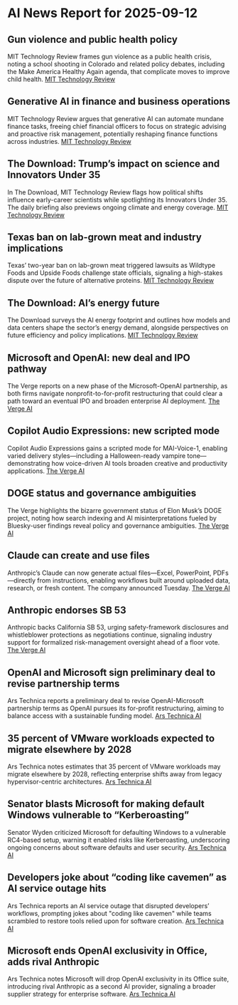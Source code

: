 # AI News Report for 2025-09-12

## Gun violence and public health policy
MIT Technology Review frames gun violence as a public health crisis, noting a school shooting in Colorado and related policy debates, including the Make America Healthy Again agenda, that complicate moves to improve child health. [MIT Technology Review](https://www.technologyreview.com/2025/09/11/1123553/maha-report-gun-violence-checkup/)

## Generative AI in finance and business operations
MIT Technology Review argues that generative AI can automate mundane finance tasks, freeing chief financial officers to focus on strategic advising and proactive risk management, potentially reshaping finance functions across industries. [MIT Technology Review](https://www.technologyreview.com/2025/09/11/1123508/partnering-with-generative-ai-in-the-finance-function/)

## The Download: Trump’s impact on science and Innovators Under 35
In The Download, MIT Technology Review flags how political shifts influence early-career scientists while spotlighting its Innovators Under 35. The daily briefing also previews ongoing climate and energy coverage. [MIT Technology Review](https://www.technologyreview.com/2025/09/11/1123534/the-download-trumps-impact-on-science-and-meet-our-climate-and-energy-honorees/)

## Texas ban on lab-grown meat and industry implications
Texas’ two-year ban on lab-grown meat triggered lawsuits as Wildtype Foods and Upside Foods challenge state officials, signaling a high-stakes dispute over the future of alternative proteins. [MIT Technology Review](https://www.technologyreview.com/2025/09/11/1123512/texas-lab-grown-meat/)

## The Download: AI’s energy future
The Download surveys the AI energy footprint and outlines how models and data centers shape the sector’s energy demand, alongside perspectives on future efficiency and policy implications. [MIT Technology Review](https://www.technologyreview.com/2025/09/10/1123489/the-download-ais-energy-future/)

## Microsoft and OpenAI: new deal and IPO pathway
The Verge reports on a new phase of the Microsoft-OpenAI partnership, as both firms navigate nonprofit-to-for-profit restructuring that could clear a path toward an eventual IPO and broaden enterprise AI deployment. [The Verge AI](https://www.theverge.com/news/776884/openai-microsoft-mou)

## Copilot Audio Expressions: new scripted mode
Copilot Audio Expressions gains a scripted mode for MAI-Voice-1, enabling varied delivery styles—including a Halloween-ready vampire tone—demonstrating how voice-driven AI tools broaden creative and productivity applications. [The Verge AI](https://copilot.microsoft.com/labs/audio-expression)

## DOGE status and governance ambiguities
The Verge highlights the bizarre government status of Elon Musk’s DOGE project, noting how search indexing and AI misinterpretations fueled by Bluesky-user findings reveal policy and governance ambiguities. [The Verge AI](https://www.cnn.com/2025/03/30/politics/doge-lawsuits-elon-musk-role)

## Claude can create and use files
Anthropic’s Claude can now generate actual files—Excel, PowerPoint, PDFs—directly from instructions, enabling workflows built around uploaded data, research, or fresh content. The company announced Tuesday. [The Verge AI](https://www.anthropic.com/news/create-files)

## Anthropic endorses SB 53
Anthropic backs California SB 53, urging safety-framework disclosures and whistleblower protections as negotiations continue, signaling industry support for formalized risk-management oversight ahead of a floor vote. [The Verge AI](https://www.anthropic.com/news/anthropic-is-endorsing-sb-53)

## OpenAI and Microsoft sign preliminary deal to revise partnership terms
Ars Technica reports a preliminary deal to revise OpenAI-Microsoft partnership terms as OpenAI pursues its for-profit restructuring, aiming to balance access with a sustainable funding model. [Ars Technica AI](https://arstechnica.com/ai/2025/09/openai-and-microsoft-sign-preliminary-deal-to-revise-partnership-terms/)

## 35 percent of VMware workloads expected to migrate elsewhere by 2028
Ars Technica notes estimates that 35 percent of VMware workloads may migrate elsewhere by 2028, reflecting enterprise shifts away from legacy hypervisor-centric architectures. [Ars Technica AI](https://arstechnica.com/information-technology/2025/09/35-percent-of-vmware-workloads-expected-to-migrate-elsewhere-by-2028/)

## Senator blasts Microsoft for making default Windows vulnerable to “Kerberoasting”
Senator Wyden criticized Microsoft for defaulting Windows to a vulnerable RC4-based setup, warning it enabled risks like Kerberoasting, underscoring ongoing concerns about software defaults and user security. [Ars Technica AI](https://arstechnica.com/security/2025/09/senator-blasts-microsoft-for-making-default-windows-vulnerable-to-kerberoasting/)

## Developers joke about “coding like cavemen” as AI service outage hits
Ars Technica reports an AI service outage that disrupted developers’ workflows, prompting jokes about "coding like cavemen" while teams scrambled to restore tools relied upon for software creation. [Ars Technica AI](https://arstechnica.com/ai/2025/09/developers-joke-about-coding-like-cavemen-as-ai-service-suffers-major-outage/)

## Microsoft ends OpenAI exclusivity in Office, adds rival Anthropic
Ars Technica notes Microsoft will drop OpenAI exclusivity in its Office suite, introducing rival Anthropic as a second AI provider, signaling a broader supplier strategy for enterprise software. [Ars Technica AI](https://arstechnica.com/ai/2025/09/report-microsoft-taps-rival-anthropics-ai-for-office-after-it-beats-openai-at-some-tasks/)